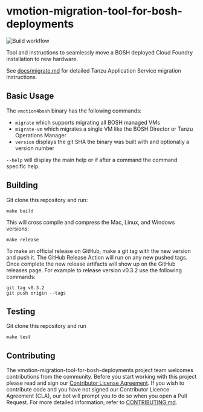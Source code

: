 # vmotion-migration-tool-for-bosh-deployments

![Build workflow](https://github.com/vmware-tanzu/vmotion-migration-tool-for-bosh-deployments/actions/workflows/build.yml/badge.svg)

Tool and instructions to seamlessly move a BOSH deployed Cloud Foundry installation to new hardware.

See [docs/migrate.md](docs/migrate.md) for detailed Tanzu Application Service migration instructions.

## Basic Usage

The `vmotion4bosh` binary has the following commands:

- `migrate` which supports migrating all BOSH managed VMs
- `migrate-vm` which migrates a single VM like the BOSH Director or Tanzu Operations Manager
- `version` displays the git SHA the binary was built with and optionally a version number

`--help` will display the main help or if after a command the command specific help.

## Building

Git clone this repository and run:
```shell
make build
```

This will cross compile and compress the Mac, Linux, and Windows versions:
```shell
make release
```

To make an official release on GitHub, make a git tag with the new version and push it. The GitHub Release Action
will run on any new pushed tags. Once complete the new release artifacts will show up on the GitHub releases page.
For example to release version v0.3.2 use the following commands:
```shell
git tag v0.3.2
git push origin --tags
```

## Testing
Git clone this repository and run
```shell
make test
```

## Contributing

The vmotion-migration-tool-for-bosh-deployments project team welcomes contributions from the community. Before you start working with this project please read and sign our [Contributor License Agreement](https://cla.vmware.com/cla/1/preview). If you wish to contribute code and you have not signed our Contributor Licence Agreement (CLA), our bot will prompt you to do so when you open a Pull Request. For more detailed information, refer to [CONTRIBUTING.md](CONTRIBUTING.md).
